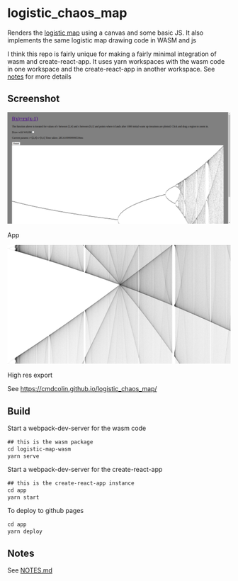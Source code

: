 # logistic_chaos_map

Renders the [logistic map](https://en.wikipedia.org/wiki/Logistic_map) using a
canvas and some basic JS. It also implements the same logistic map drawing code
in WASM and js

I think this repo is fairly unique for making a fairly minimal integration of
wasm and create-react-app. It uses yarn workspaces with the wasm code in one
workspace and the create-react-app in another workspace. See [notes](NOTES.md)
for more details

## Screenshot

![](img/1.png)

App

![](img/2.png)

High res export

See https://cmdcolin.github.io/logistic_chaos_map/

## Build

Start a webpack-dev-server for the wasm code

```
## this is the wasm package
cd logistic-map-wasm
yarn serve
```

Start a webpack-dev-server for the create-react-app

```
## this is the create-react-app instance
cd app
yarn start
```

To deploy to github pages

```
cd app
yarn deploy
```

## Notes

See [NOTES.md](NOTES.md)
